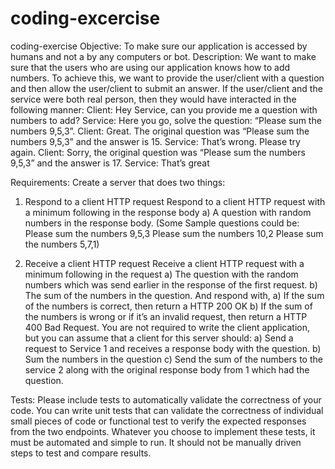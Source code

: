 # coding-excercise
coding-exercise
Objective:
To make sure our application is accessed by humans and not a by any computers or bot.
Description:
We want to make sure that the users who are using our application knows how to add numbers. To achieve this, we want to provide the user/client with a question and then allow the user/client to submit an answer. If the user/client and the service were both real person, then they would have interacted in the following manner:
Client: Hey Service, can you provide me a question with numbers to add?
Service: Here you go, solve the question: “Please sum the numbers 9,5,3”.
Client: Great. The original question was “Please sum the numbers 9,5,3” and the answer is 15.
Service: That’s wrong. Please try again.
Client: Sorry, the original question was “Please sum the numbers 9,5,3” and the answer is 17.
Service: That’s great

Requirements:
Create a server that does two things:
1.	Respond to a client HTTP request
Respond to a client HTTP request with a minimum following in the response body
a)	A question with random numbers in the response body.
(Some Sample questions could be: 
Please sum the numbers 9,5,3
Please sum the numbers 10,2
Please sum the numbers 5,7,1)

2.	Receive a client HTTP request
Receive a client HTTP request with a minimum following in the request
a)	The question with the random numbers which was send earlier in the response of the first request.
b)	The sum of the numbers in the question.
And respond with,
a)	If the sum of the numbers is correct, then return a HTTP 200 OK
b)	If the sum of the numbers is wrong or if it’s an invalid request, then return a HTTP 400 Bad Request.
You are not required to write the client application, but you can assume that a client for this server should:
a)	Send a request to Service 1 and receives a response body with the question.
b)	Sum the numbers in the question
c)	Send the sum of the numbers to the service 2 along with the original response body from 1 which had the question.

Tests:
Please include tests to automatically validate the correctness of your code. You can write unit tests that can validate the correctness of individual small pieces of code or functional test to verify the expected responses from the two endpoints. Whatever you choose to implement these tests, it must be automated and simple to run. It should not be manually driven steps to test and compare results.





